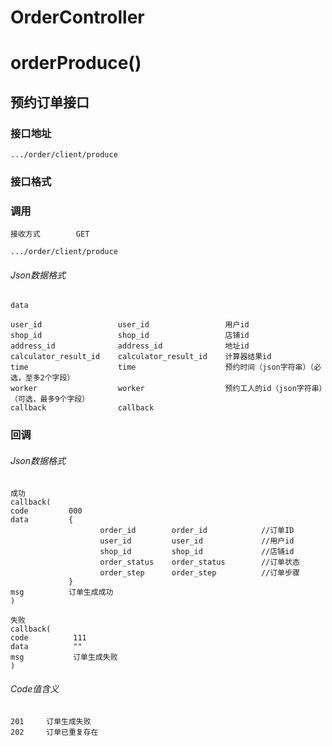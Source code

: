 # OrderController #
# orderProduce()
## 预约订单接口

### 接口地址

```
.../order/client/produce
```

### 接口格式

### 调用

```
接收方式        GET
```

```
.../order/client/produce
```

###### Json数据格式
```
data

user_id                 user_id                 用户id
shop_id                 shop_id                 店铺id
address_id              address_id              地址id
calculator_result_id    calculator_result_id    计算器结果id
time                    time                    预约时间（json字符串）（必选，至多2个字段）
worker                  worker                  预约工人的id（json字符串）（可选，最多9个字段）
callback                callback
```

### 回调
###### Json数据格式

```
成功
callback(
code         000
data         {
                    order_id        order_id            //订单ID
                    user_id         user_id             //用户id
                    shop_id         shop_id             //店铺id
                    order_status    order_status        //订单状态
                    order_step      order_step          //订单步骤
             }
msg          订单生成成功
)
```

```
失败
callback(
code          111
data          ""
msg           订单生成失败
)
```

###### Code值含义

```
201     订单生成失败
202     订单已重复存在

```